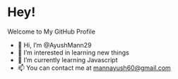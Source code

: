 <h1>Hey!</h1>
<quote>Welcome to My GitHub Profile</quote>

- 👋 Hi, I’m @AyushMann29
- 👀 I’m interested in learning new things
- 🌱 I’m currently learning Javascript
- 📫 You can contact me at mannayush60@gmail.com

<!---
AyushMann29/AyushMann29 is a ✨ special ✨ repository because its `README.md` (this file) appears on your GitHub profile.
You can click the Preview link to take a look at your changes.
--->
